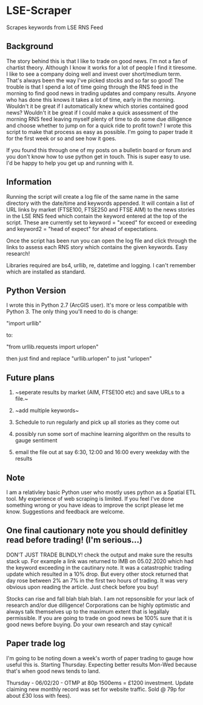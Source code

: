 # LSE-Scraper
Scrapes keywords from LSE RNS Feed


## Background

The story behind this is that I like to trade on good news. I'm not a fan of chartist theory. Although I know it works for a lot of people I find it tiresome. I like to see a company doing well and invest over short/medium term. That's always been the way I've picked stocks and so far so good! The trouble is that I spend a lot of time going through the RNS feed in the morning to find good news in trading updates and company results. Anyone who has done this knows it takes a lot of time, early in the morning. Wouldn't it be great if I automatically knew which stories contained good news? Wouldn't it be great if I could make a quick assessment of the morning RNS feed leaving myself plenty of time to do some due dilligence and choose whether to jump on for a quick ride to profit town? I wrote this script to make that process as easy as possible. I'm going to paper trade it for the first week or so and see how it goes.

If you found this through one of my posts on a bulletin board or forum and you don't know how to use python get in touch. This is super easy to use. I'd be happy to help you get up and running with it.

## Information

Running the script will create a log file of the same name in the same directory with the date/time and keywords appended. It will contain a list of URL links by market (FTSE100, FTSE250 and FTSE AIM) to the news stories in the LSE RNS feed which contain the keyword entered at the top of the script. These are currently set to keyword = "xceed" for exceed or exeeding and keyword2 = "head of expect" for ahead of expectations.

Once the script has been run you can open the log file and click through the links to assess each RNS story which contains the given keywords. Easy research!

Libraries required are bs4, urllib, re, datetime and logging. I can't remember which are installed as standard. 

## Python Version

I wrote this in Python 2.7 (ArcGIS user). It's more or less compatible with Python 3. The only thing you'll need to do is change:

"import urllib"

to:

"from urllib.requests import urlopen"

then just find and replace "urllib.urlopen" to just "urlopen"


## Future plans 

  1) ~seperate results by market (AIM, FTSE100 etc) and save URLs to a file.~
  
  2) ~add multiple keywords~
  
  3) Schedule to run regularly and pick up all stories as they come out
  
  4) possibly run some sort of machine learning algorithm on the results to gauge sentiment
  
  5) email the file out at say 6:30, 12:00 and 16:00 every weekday with the results
  
## Note

I am a relativley basic Python user who mostly uses python as a Spatial ETL tool. My experience of web scraping is limited. If you feel I've done something wrong or you have ideas to improve the script please let me know. Suggestions and feedback are welcome.

## One final cautionary note you should definitley read before trading! (I'm serious...)

DON'T JUST TRADE BLINDLY! check the output and make sure the results stack up. For example a link was returned to IMB on 05.02.2020 which had the keyword exceeding in the cautinary note. It was a catastrophic trading update which resulted in a 10% drop. But every other stock returned that day rose between 2% an 7% in the first two hours of trading. It was very obvious upon reading the article. Just check before you buy!

Stocks can rise and fall blah blah blah. I am not repsonsible for your lack of research and/or due dilligence! Corporations can be highly optimistic and always talk themselves up to the maximum extent that is legallaly permissible. If you are going to trade on good news be 100% sure that it is good news before buying. Do your own research and stay cynical!


## Paper trade log

I'm going to be noting down a week's worth of paper trading to gauge how useful this is. Starting Thursday. Expecting better results Mon-Wed because that's when good news tends to land. 

Thursday - 06/02/20 - OTMP at 80p 1500ems = £1200 investment. Update claiming new monthly record was set for website traffic. Sold @ 79p for about £30 loss with fees). 

